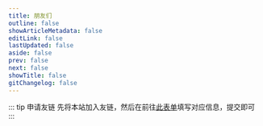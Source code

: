 ```yaml
---
title: 朋友们
outline: false
showArticleMetadata: false
editLink: false
lastUpdated: false
aside: false
prev: false
next: false
showTitle: false
gitChangelog: false
---
```


<script setup>
import { VPTeamMembers } from 'vitepress/theme'

const members = [
  {
    avatar: 'https://blog-img.shinya.click/2024/5e107c1356d8cd90f1b98d170368c2df.jpg',
    name: 'Oliver Chen',
    title: '互联网新星',
    links: [
      { icon: 'github', link: 'https://github.com/oliverchen12' },
      { icon: {
        svg: '<svg version="1.1" id="_x32_" xmlns="http://www.w3.org/2000/svg" xmlns:xlink="http://www.w3.org/1999/xlink"   width="800px" height="800px" viewBox="0 0 512 512" xml:space="preserve"><g> <path class="st0" d="M421.073,221.719c-0.578,11.719-9.469,26.188-23.797,40.094v183.25c-0.016,4.719-1.875,8.719-5.016,11.844 c-3.156,3.063-7.25,4.875-12.063,4.906H81.558c-4.781-0.031-8.891-1.844-12.047-4.906c-3.141-3.125-4.984-7.125-5-11.844V152.219 c0.016-4.703,1.859-8.719,5-11.844c3.156-3.063,7.266-4.875,12.047-4.906h158.609c12.828-16.844,27.781-34.094,44.719-49.906 c0.078-0.094,0.141-0.188,0.219-0.281H81.558c-18.75-0.016-35.984,7.531-48.25,19.594c-12.328,12.063-20.016,28.938-20,47.344 v292.844c-0.016,18.406,7.672,35.313,20,47.344C45.573,504.469,62.808,512,81.558,512h298.641c18.781,0,36.016-7.531,48.281-19.594 c12.297-12.031,20-28.938,19.984-47.344V203.469c0,0-0.125-0.156-0.328-0.313C440.37,209.813,431.323,216.156,421.073,221.719z"/> <path class="st0" d="M498.058,0c0,0-15.688,23.438-118.156,58.109C275.417,93.469,211.104,237.313,211.104,237.313 c-15.484,29.469-76.688,151.906-76.688,151.906c-16.859,31.625,14.031,50.313,32.156,17.656 c34.734-62.688,57.156-119.969,109.969-121.594c77.047-2.375,129.734-69.656,113.156-66.531c-21.813,9.5-69.906,0.719-41.578-3.656 c68-5.453,109.906-56.563,96.25-60.031c-24.109,9.281-46.594,0.469-51-2.188C513.386,138.281,498.058,0,498.058,0z"/></g></svg>'
      },
      link: 'https://oliverchen12.github.io' }
    ]
  },
  {
    avatar: 'https://blog-img.shinya.click/2024/a63e3e016fdaf653fde08969916830eb.JPG',
    name: 'Sun Yushuo',
    title: '风雨湿征衣',
    links: [
      { icon: 'github', link: 'https://github.com/yyd-piren' },
      { icon: {
        svg: '<svg version="1.1" id="_x32_" xmlns="http://www.w3.org/2000/svg" xmlns:xlink="http://www.w3.org/1999/xlink"   width="800px" height="800px" viewBox="0 0 512 512" xml:space="preserve"><g> <path class="st0" d="M421.073,221.719c-0.578,11.719-9.469,26.188-23.797,40.094v183.25c-0.016,4.719-1.875,8.719-5.016,11.844 c-3.156,3.063-7.25,4.875-12.063,4.906H81.558c-4.781-0.031-8.891-1.844-12.047-4.906c-3.141-3.125-4.984-7.125-5-11.844V152.219 c0.016-4.703,1.859-8.719,5-11.844c3.156-3.063,7.266-4.875,12.047-4.906h158.609c12.828-16.844,27.781-34.094,44.719-49.906 c0.078-0.094,0.141-0.188,0.219-0.281H81.558c-18.75-0.016-35.984,7.531-48.25,19.594c-12.328,12.063-20.016,28.938-20,47.344 v292.844c-0.016,18.406,7.672,35.313,20,47.344C45.573,504.469,62.808,512,81.558,512h298.641c18.781,0,36.016-7.531,48.281-19.594 c12.297-12.031,20-28.938,19.984-47.344V203.469c0,0-0.125-0.156-0.328-0.313C440.37,209.813,431.323,216.156,421.073,221.719z"/> <path class="st0" d="M498.058,0c0,0-15.688,23.438-118.156,58.109C275.417,93.469,211.104,237.313,211.104,237.313 c-15.484,29.469-76.688,151.906-76.688,151.906c-16.859,31.625,14.031,50.313,32.156,17.656 c34.734-62.688,57.156-119.969,109.969-121.594c77.047-2.375,129.734-69.656,113.156-66.531c-21.813,9.5-69.906,0.719-41.578-3.656 c68-5.453,109.906-56.563,96.25-60.031c-24.109,9.281-46.594,0.469-51-2.188C513.386,138.281,498.058,0,498.058,0z"/></g></svg>'
      },
      link: 'https://yyd-piren.github.io/' }
    ]
  }
]
</script>

::: tip 申请友链
先将本站加入友链，然后在前往[此表单](https://github.com/senshinya/blog/issues/new?assignees=senshinya&labels=&projects=&template=apply-friend-link.yml&title=%E7%94%B3%E8%AF%B7%E5%8F%8B%E9%93%BE%3A+)填写对应信息，提交即可
:::

<VPTeamMembers size="small" :members="members" />